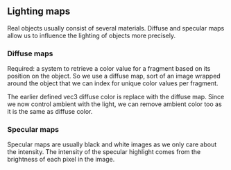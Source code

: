 ## Lighting maps

Real objects usually consist of several materials.
Diffuse and specular maps allow us to influence the lighting of objects more precisely.

### Diffuse maps

Required: a system to retrieve a color value for a fragment based on its position on the object. 
So we use a diffuse map, sort of an image wrapped around the object that we can index for
unique color values per fragment.

The earlier defined vec3 diffuse color is replace with the diffuse map.
Since we now control ambient with the light, we can remove ambient color too as it is the same as diffuse color.

### Specular maps

Specular maps are usually black and white images as we only care about the intensity.
The intensity of the specular highlight comes from the brightness of each pixel in the image.

